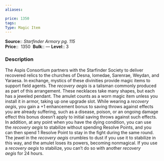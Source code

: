 ```yaml
---
aliases: 

price: 1350
tags: 
Type: Magic Item
---
```

**Source**:: _Starfinder Armory pg. 115_  
**Price**::  1350 
**Bulk**:: —
**Level**:: 3

### Description

The Aspis Consortium partners with the Starfinder Society to deliver recovered relics to the churches of Desna, Iomedae, Sarenrae, Weydan, and Yaraesa. In exchange, mystics of these divinities provide magic items to support field agents. The _recovery aegis_ is a talisman commonly produced as part of this arrangement. These necklaces take many shapes, but each has a jeweled pendant. The amulet counts as a worn magic item unless you install it in armor, taking up one upgrade slot. While wearing a _recovery aegis_, you gain a +1 enhancement bonus to saving throws against effects you are already suffering, such as a disease, poison, or an ongoing damage effect this bonus doesn’t apply to initial saving throws against such effects. In addition, at any point when you have the dying condition, you can use the _recovery aegis_ to stabilize without spending Resolve Points, and you can then spend 1 Resolve Point to stay in the fight during the same round. The jewel in the _recovery aegis_ crumbles to dust if you use it to stabilize in this way, and the amulet loses its powers, becoming nonmagical. If you use a _recovery aegis_ to stabilize, you can’t do so with another _recovery aegis_ for 24 hours.
